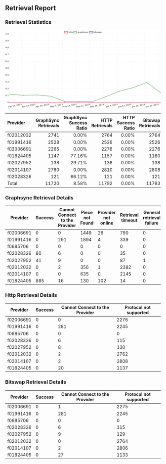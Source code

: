 ## Retrieval Report
### Retrieval Statistics
<img src="https://raw.githubusercontent.com/data-preservation-programs/filplus-checker-assets/main/filecoin-project/filecoin-plus-large-datasets/issues/1712/1687824480653.png"/>

| Provider  | GraphSync Retrievals | GraphSync Success Ratio | HTTP Retrievals | HTTP Success Ratio | Bitswap Retrievals | Bitswap Success Ratio |
| :-------- | -------------------: | ----------------------: | --------------: | -----------------: | -----------------: | --------------------: |
| f02012032 |                 2741 |                   0.00% |            2764 |              0.00% |               2764 |                 0.00% |
| f01991416 |                 2528 |                   0.00% |            2526 |              0.00% |               2526 |                 0.00% |
| f02006691 |                 2265 |                   0.00% |            2276 |              0.00% |               2276 |                 0.00% |
| f01824405 |                 1147 |                  77.16% |            1157 |              0.00% |               1160 |                 0.00% |
| f02027952 |                  138 |                  29.71% |             138 |              0.00% |                138 |                 0.00% |
| f02014107 |                 2780 |                   0.00% |            2810 |              0.00% |               2808 |                 0.00% |
| f02028326 |                  121 |                  66.12% |             121 |              0.00% |                121 |                 0.00% |
| Total     |                11720 |                   8.58% |           11792 |              0.00% |              11793 |                 0.00% |

### Graphsync Retrieval Details
| Provider  | Success | Cannot Connect to the Provider | Piece not Found | Provider not online | Retrieval timeout | General retrieval failure |
| --------- | ------- | ------------------------------ | --------------- | ------------------- | ----------------- | ------------------------- |
| f02006691 | 0       | 0                              | 1449            | 26                  | 790               | 0                         |
| f01991416 | 0       | 291                            | 1894            | 4                   | 339               | 0                         |
| f0685706  | 0       | 0                              | 0               | 0                   | 0                 | 0                         |
| f02028326 | 80      | 6                              | 0               | 0                   | 35                | 0                         |
| f02027952 | 41      | 9                              | 0               | 0                   | 87                | 1                         |
| f02012032 | 0       | 2                              | 356             | 1                   | 2382              | 0                         |
| f02014107 | 0       | 0                              | 635             | 0                   | 2145              | 0                         |
| f01824405 | 885     | 16                             | 130             | 102                 | 14                | 0                         |

### Http Retrieval Details
| Provider  | Success | Cannot Connect to the Provider | Protocol not supported |
| --------- | ------- | ------------------------------ | ---------------------- |
| f02006691 | 0       | 0                              | 2276                   |
| f01991416 | 0       | 281                            | 2245                   |
| f0685706  | 0       | 0                              | 0                      |
| f02028326 | 0       | 6                              | 115                    |
| f02027952 | 0       | 8                              | 130                    |
| f02012032 | 0       | 2                              | 2762                   |
| f02014107 | 0       | 2                              | 2808                   |
| f01824405 | 0       | 20                             | 1137                   |

### Bitswap Retrieval Details
| Provider  | Success | Cannot Connect to the Provider | Protocol not supported |
| --------- | ------- | ------------------------------ | ---------------------- |
| f02006691 | 0       | 1                              | 2275                   |
| f01991416 | 0       | 281                            | 2245                   |
| f0685706  | 0       | 0                              | 0                      |
| f02028326 | 0       | 6                              | 115                    |
| f02027952 | 0       | 9                              | 129                    |
| f02012032 | 0       | 0                              | 2764                   |
| f02014107 | 0       | 2                              | 2806                   |
| f01824405 | 0       | 27                             | 1133                   |
